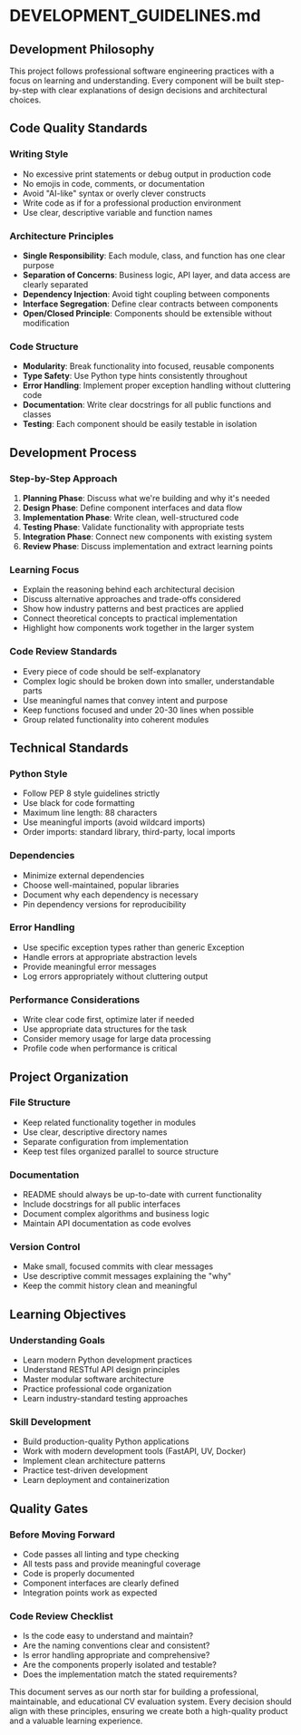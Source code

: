 # DEVELOPMENT_GUIDELINES.md

## Development Philosophy

This project follows professional software engineering practices with a focus on learning and understanding. Every component will be built step-by-step with clear explanations of design decisions and architectural choices.

## Code Quality Standards

### Writing Style
- No excessive print statements or debug output in production code
- No emojis in code, comments, or documentation
- Avoid "AI-like" syntax or overly clever constructs
- Write code as if for a professional production environment
- Use clear, descriptive variable and function names

### Architecture Principles
- **Single Responsibility**: Each module, class, and function has one clear purpose
- **Separation of Concerns**: Business logic, API layer, and data access are clearly separated
- **Dependency Injection**: Avoid tight coupling between components
- **Interface Segregation**: Define clear contracts between components
- **Open/Closed Principle**: Components should be extensible without modification

### Code Structure
- **Modularity**: Break functionality into focused, reusable components
- **Type Safety**: Use Python type hints consistently throughout
- **Error Handling**: Implement proper exception handling without cluttering code
- **Documentation**: Write clear docstrings for all public functions and classes
- **Testing**: Each component should be easily testable in isolation

## Development Process

### Step-by-Step Approach
1. **Planning Phase**: Discuss what we're building and why it's needed
2. **Design Phase**: Define component interfaces and data flow
3. **Implementation Phase**: Write clean, well-structured code
4. **Testing Phase**: Validate functionality with appropriate tests
5. **Integration Phase**: Connect new components with existing system
6. **Review Phase**: Discuss implementation and extract learning points

### Learning Focus
- Explain the reasoning behind each architectural decision
- Discuss alternative approaches and trade-offs considered
- Show how industry patterns and best practices are applied
- Connect theoretical concepts to practical implementation
- Highlight how components work together in the larger system

### Code Review Standards
- Every piece of code should be self-explanatory
- Complex logic should be broken down into smaller, understandable parts
- Use meaningful names that convey intent and purpose
- Keep functions focused and under 20-30 lines when possible
- Group related functionality into coherent modules

## Technical Standards

### Python Style
- Follow PEP 8 style guidelines strictly
- Use black for code formatting
- Maximum line length: 88 characters
- Use meaningful imports (avoid wildcard imports)
- Order imports: standard library, third-party, local imports

### Dependencies
- Minimize external dependencies
- Choose well-maintained, popular libraries
- Document why each dependency is necessary
- Pin dependency versions for reproducibility

### Error Handling
- Use specific exception types rather than generic Exception
- Handle errors at appropriate abstraction levels
- Provide meaningful error messages
- Log errors appropriately without cluttering output

### Performance Considerations
- Write clear code first, optimize later if needed
- Use appropriate data structures for the task
- Consider memory usage for large data processing
- Profile code when performance is critical

## Project Organization

### File Structure
- Keep related functionality together in modules
- Use clear, descriptive directory names
- Separate configuration from implementation
- Keep test files organized parallel to source structure

### Documentation
- README should always be up-to-date with current functionality
- Include docstrings for all public interfaces
- Document complex algorithms and business logic
- Maintain API documentation as code evolves

### Version Control
- Make small, focused commits with clear messages
- Use descriptive commit messages explaining the "why"
- Keep the commit history clean and meaningful

## Learning Objectives

### Understanding Goals
- Learn modern Python development practices
- Understand RESTful API design principles
- Master modular software architecture
- Practice professional code organization
- Learn industry-standard testing approaches

### Skill Development
- Build production-quality Python applications
- Work with modern development tools (FastAPI, UV, Docker)
- Implement clean architecture patterns
- Practice test-driven development
- Learn deployment and containerization

## Quality Gates

### Before Moving Forward
- Code passes all linting and type checking
- All tests pass and provide meaningful coverage
- Code is properly documented
- Component interfaces are clearly defined
- Integration points work as expected

### Code Review Checklist
- Is the code easy to understand and maintain?
- Are the naming conventions clear and consistent?
- Is error handling appropriate and comprehensive?
- Are the components properly isolated and testable?
- Does the implementation match the stated requirements?

This document serves as our north star for building a professional, maintainable, and educational CV evaluation system. Every decision should align with these principles, ensuring we create both a high-quality product and a valuable learning experience.